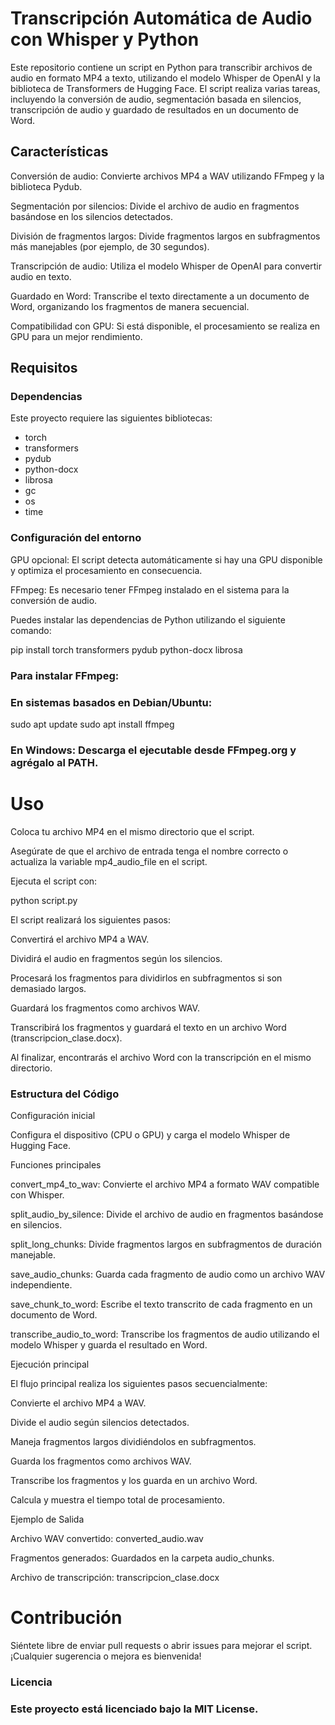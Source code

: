 # Transcripción Automática de Audio con Whisper y Python

Este repositorio contiene un script en Python para transcribir archivos de audio en formato MP4 a texto, utilizando el modelo Whisper de OpenAI y la biblioteca de Transformers de Hugging Face. El script realiza varias tareas, incluyendo la conversión de audio, segmentación basada en silencios, transcripción de audio y guardado de resultados en un documento de Word.

## Características

Conversión de audio: Convierte archivos MP4 a WAV utilizando FFmpeg y la biblioteca Pydub.

Segmentación por silencios: Divide el archivo de audio en fragmentos basándose en los silencios detectados.

División de fragmentos largos: Divide fragmentos largos en subfragmentos más manejables (por ejemplo, de 30 segundos).

Transcripción de audio: Utiliza el modelo Whisper de OpenAI para convertir audio en texto.

Guardado en Word: Transcribe el texto directamente a un documento de Word, organizando los fragmentos de manera secuencial.

Compatibilidad con GPU: Si está disponible, el procesamiento se realiza en GPU para un mejor rendimiento.

## Requisitos

### Dependencias

Este proyecto requiere las siguientes bibliotecas:

- torch
- transformers
- pydub
- python-docx
- librosa
- gc
- os
- time

### Configuración del entorno

GPU opcional: El script detecta automáticamente si hay una GPU disponible y optimiza el procesamiento en consecuencia.

FFmpeg: Es necesario tener FFmpeg instalado en el sistema para la conversión de audio.

Puedes instalar las dependencias de Python utilizando el siguiente comando:

pip install torch transformers pydub python-docx librosa

### Para instalar FFmpeg:

### En sistemas basados en Debian/Ubuntu:

sudo apt update
sudo apt install ffmpeg

### En Windows: Descarga el ejecutable desde FFmpeg.org y agrégalo al PATH.

# Uso

Coloca tu archivo MP4 en el mismo directorio que el script.

Asegúrate de que el archivo de entrada tenga el nombre correcto o actualiza la variable mp4_audio_file en el script.

Ejecuta el script con:

python script.py

El script realizará los siguientes pasos:

Convertirá el archivo MP4 a WAV.

Dividirá el audio en fragmentos según los silencios.

Procesará los fragmentos para dividirlos en subfragmentos si son demasiado largos.

Guardará los fragmentos como archivos WAV.

Transcribirá los fragmentos y guardará el texto en un archivo Word (transcripcion_clase.docx).

Al finalizar, encontrarás el archivo Word con la transcripción en el mismo directorio.

### Estructura del Código

Configuración inicial

Configura el dispositivo (CPU o GPU) y carga el modelo Whisper de Hugging Face.

Funciones principales

convert_mp4_to_wav: Convierte el archivo MP4 a formato WAV compatible con Whisper.

split_audio_by_silence: Divide el archivo de audio en fragmentos basándose en silencios.

split_long_chunks: Divide fragmentos largos en subfragmentos de duración manejable.

save_audio_chunks: Guarda cada fragmento de audio como un archivo WAV independiente.

save_chunk_to_word: Escribe el texto transcrito de cada fragmento en un documento de Word.

transcribe_audio_to_word: Transcribe los fragmentos de audio utilizando el modelo Whisper y guarda el resultado en Word.

Ejecución principal

El flujo principal realiza los siguientes pasos secuencialmente:

Convierte el archivo MP4 a WAV.

Divide el audio según silencios detectados.

Maneja fragmentos largos dividiéndolos en subfragmentos.

Guarda los fragmentos como archivos WAV.

Transcribe los fragmentos y los guarda en un archivo Word.

Calcula y muestra el tiempo total de procesamiento.

Ejemplo de Salida

Archivo WAV convertido: converted_audio.wav

Fragmentos generados: Guardados en la carpeta audio_chunks.

Archivo de transcripción: transcripcion_clase.docx

# Contribución

Siéntete libre de enviar pull requests o abrir issues para mejorar el script. ¡Cualquier sugerencia o mejora es bienvenida!

### Licencia

### Este proyecto está licenciado bajo la MIT License.
